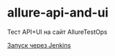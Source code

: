 # allure-api-and-ui
Тест API+UI на сайт AllureTestOps

[Запуск через Jenkins](https://jenkins.autotests.cloud/job/Students/job/18-lom14-testAllureTestOps-api-and-ui/)




